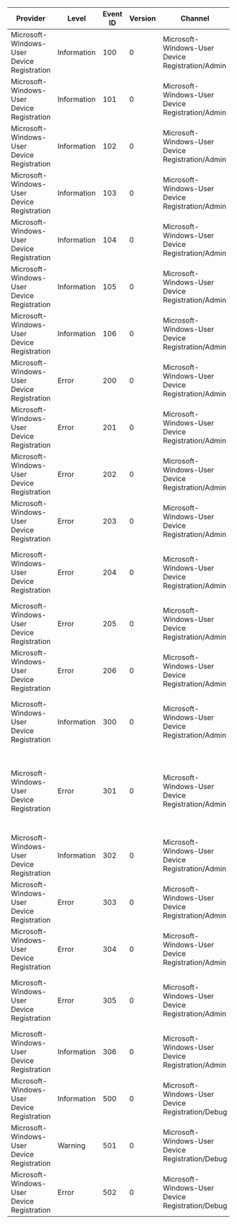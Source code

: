 Provider                                    |  Level        |  Event ID  |  Version  |  Channel                                           |  Task  |  Opcode  |  Keyword  |  Message
--------------------------------------------|---------------|------------|-----------|----------------------------------------------------|--------|----------|-----------|-------------------------------------------------------------------------------------------------------------------------------------------------------------------------------------------------------------------------------------------------------------------------------------------------
Microsoft-Windows-User Device Registration  |  Information  |  100       |  0        |  Microsoft-Windows-User Device Registration/Admin  |        |          |           |  The discovery request send operation was successful.
Microsoft-Windows-User Device Registration  |  Information  |  101       |  0        |  Microsoft-Windows-User Device Registration/Admin  |        |          |           |  The discovery operation callback was successful. Server response was: {ServerMessage}
Microsoft-Windows-User Device Registration  |  Information  |  102       |  0        |  Microsoft-Windows-User Device Registration/Admin  |        |          |           |  The initialization of the join request was successful. Inputs: JoinRequest: {JoinRequestInput} Domain:{DomainInput}
Microsoft-Windows-User Device Registration  |  Information  |  103       |  0        |  Microsoft-Windows-User Device Registration/Admin  |        |          |           |  The get join response operation was successful. Inputs: AuthToken: {AuthToken}
Microsoft-Windows-User Device Registration  |  Information  |  104       |  0        |  Microsoft-Windows-User Device Registration/Admin  |        |          |           |  The get join response operation callback was successful. Server response was:{ServerResponse}
Microsoft-Windows-User Device Registration  |  Information  |  105       |  0        |  Microsoft-Windows-User Device Registration/Admin  |        |          |           |  The complete join response operation was successful.
Microsoft-Windows-User Device Registration  |  Information  |  106       |  0        |  Microsoft-Windows-User Device Registration/Admin  |        |          |           |  The post join tasks for the AAD Authentication Package completed successfully.
Microsoft-Windows-User Device Registration  |  Error        |  200       |  0        |  Microsoft-Windows-User Device Registration/Admin  |        |          |           |  The discovery request send operation failed with exit code: {ExitCode}. Inputs: Domain: {Domain}
Microsoft-Windows-User Device Registration  |  Error        |  201       |  0        |  Microsoft-Windows-User Device Registration/Admin  |        |          |           |  The discovery operation callback failed with exit code: {ExitCode}. The server returned HTTP status: {HttpStatus}. Server response was:{ServerMessage}
Microsoft-Windows-User Device Registration  |  Error        |  202       |  0        |  Microsoft-Windows-User Device Registration/Admin  |        |          |           |  The initialization of the join request failed with exit code: {ExitCode}. Inputs: JoinRequest: {JoinRequestInput}  Domain:{DomainInput}
Microsoft-Windows-User Device Registration  |  Error        |  203       |  0        |  Microsoft-Windows-User Device Registration/Admin  |        |          |           |  The get join response operation failed with exit code: {ExitCode}. Inputs: AuthToken: {ActivityId}
Microsoft-Windows-User Device Registration  |  Error        |  204       |  0        |  Microsoft-Windows-User Device Registration/Admin  |        |          |           |  The get join response operation callback failed with exit code: {ExitCode}. Activity Id: {ActivityId} The server returned HTTP status: {HttpStatus} Server response was: {ServerResponse}
Microsoft-Windows-User Device Registration  |  Error        |  205       |  0        |  Microsoft-Windows-User Device Registration/Admin  |        |          |           |  The complete join response operation failed with exit code: {ExitCode}.
Microsoft-Windows-User Device Registration  |  Error        |  206       |  0        |  Microsoft-Windows-User Device Registration/Admin  |        |          |           |  The post join tasks for the AAD Authentication Package failed with exit code: {ExitCode}.
Microsoft-Windows-User Device Registration  |  Information  |  300       |  0        |  Microsoft-Windows-User Device Registration/Admin  |        |          |           |  The NGC key was successfully registered. Key ID: {KeyId}. UPN: {UPN}. Attestation: {Attestation}. Client request ID: {ClientRequestId}. Server request ID: {ServerRequestId}.Server response: {ServerResponse}
Microsoft-Windows-User Device Registration  |  Error        |  301       |  0        |  Microsoft-Windows-User Device Registration/Admin  |        |          |           |  NGC key registration failed. Exit code: {ExitCode}. Client request ID: {ClientRequestId}. Server request ID: {ServerRequestId}. Error code: {ErrorCode}. Server error message: {ServerErrorMessage}. Recommended client response: {RecommendedClientResponse}.Server response: {ServerResponse}
Microsoft-Windows-User Device Registration  |  Information  |  302       |  0        |  Microsoft-Windows-User Device Registration/Admin  |        |          |           |  The NGC key registration request was successfully sent. User email: {Email}.Auth token: {AuthToken}.
Microsoft-Windows-User Device Registration  |  Error        |  303       |  0        |  Microsoft-Windows-User Device Registration/Admin  |        |          |           |  The NGC key registration initialization operation failed. Exit code: {ExitCode}. User email: {Email}.Auth token: {AuthToken}.
Microsoft-Windows-User Device Registration  |  Error        |  304       |  0        |  Microsoft-Windows-User Device Registration/Admin  |        |          |           |  Automatic registration failed at join phase.  Exit code: {ExitCode}. Server error: {ServerErrorMessage}. Tenant Name {TenantName}.
Microsoft-Windows-User Device Registration  |  Error        |  305       |  0        |  Microsoft-Windows-User Device Registration/Admin  |        |          |           |  Automatic registration failed at authentication phase.  Unable to acquire access token.  Exit code: {ExitCode}. Server error: {ServerErrorMessage}. Tenant Type: {TenantType}
Microsoft-Windows-User Device Registration  |  Information  |  306       |  0        |  Microsoft-Windows-User Device Registration/Admin  |        |          |           |  Automatic registration Succeeded.
Microsoft-Windows-User Device Registration  |  Information  |  500       |  0        |  Microsoft-Windows-User Device Registration/Debug  |        |          |           |  {Message}
Microsoft-Windows-User Device Registration  |  Warning      |  501       |  0        |  Microsoft-Windows-User Device Registration/Debug  |        |          |           |  {Message}
Microsoft-Windows-User Device Registration  |  Error        |  502       |  0        |  Microsoft-Windows-User Device Registration/Debug  |        |          |           |  {Message}
